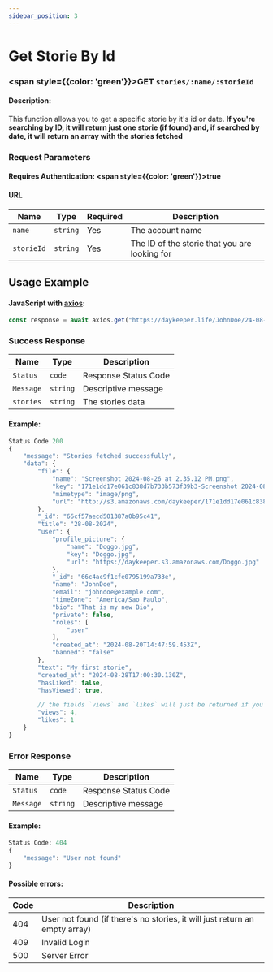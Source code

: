 ```yaml
---
sidebar_position: 3
---
```


# Get Storie By Id

### <span style={{color: 'green'}}>GET</span> `stories/:name/:storieId`

#### Description:

This function allows you to get a specific storie by it's id or date. <strong>If you're searching by ID, it will return just one storie (if found) and, if searched by date, it will return an array with the stories fetched</strong>

### Request Parameters

#### Requires Authentication: <span style={{color: 'green'}}>true</span>

#### URL

| Name       | Type     | Required | Description                                   |
| ---------- | -------- | -------- | --------------------------------------------- |
| `name`     | `string` | Yes      | The account name                              |
| `storieId` | `string` | Yes      | The ID of the storie that you are looking for |

## Usage Example

#### JavaScript with <a href="https://axios-http.com/docs/intro">axios</a>:

```javascript
const response = await axios.get("https://daykeeper.life/JohnDoe/24-08-2024")
```

### Success Response

| Name      | Type     | Description          |
| --------- | -------- | -------------------- |
| `Status`  | `code`   | Response Status Code |
| `Message` | `string` | Descriptive message  |
| `stories` | `string` | The stories data     |

#### Example:

```javascript
Status Code 200
{
    "message": "Stories fetched successfully",
    "data": {
        "file": {
            "name": "Screenshot 2024-08-26 at 2.35.12 PM.png",
            "key": "171e1dd17e061c838d7b733b573f39b3-Screenshot 2024-08-26 at 2.35.12 PM.png",
            "mimetype": "image/png",
            "url": "http://s3.amazonaws.com/daykeeper/171e1dd17e061c838d7b733b573f39b3-Screenshot%202024-08-26%20at%202.35.12%E2%80%AFPM.png"
        },
        "_id": "66cf57aecd501387a0b95c41",
        "title": "28-08-2024",
        "user": {
            "profile_picture": {
                "name": "Doggo.jpg",
                "key": "Doggo.jpg",
                "url": "https://daykeeper.s3.amazonaws.com/Doggo.jpg"
            },
            "_id": "66c4ac9f1cfe0795199a733e",
            "name": "JohnDoe",
            "email": "johndoe@example.com",
            "timeZone": "America/Sao_Paulo",
            "bio": "That is my new Bio",
            "private": false,
            "roles": [
                "user"
            ],
            "created_at": "2024-08-20T14:47:59.453Z",
            "banned": "false"
        },
        "text": "My first storie",
        "created_at": "2024-08-28T17:00:30.130Z",
        "hasLiked": false,
        "hasViewed": true,

        // the fields `views` and `likes` will just be returned if you're the user who posted the storie.
        "views": 4,
        "likes": 1
    }
}
```

### Error Response

| Name      | Type     | Description          |
| --------- | -------- | -------------------- |
| `Status`  | `code`   | Response Status Code |
| `Message` | `string` | Descriptive message  |

#### Example:

```javascript
Status Code: 404
{
    "message": "User not found"
}
```

#### Possible errors:

| Code | Description                                                                |
| ---- | -------------------------------------------------------------------------- |
| 404  | User not found (if there's no stories, it will just return an empty array) |
| 409  | Invalid Login                                                              |
| 500  | Server Error                                                               |
